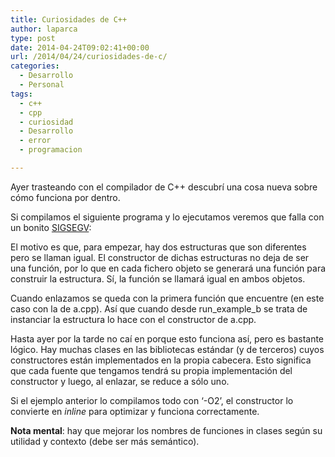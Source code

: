 ```yaml
---
title: Curiosidades de C++
author: laparca
type: post
date: 2014-04-24T09:02:41+00:00
url: /2014/04/24/curiosidades-de-c/
categories:
  - Desarrollo
  - Personal
tags:
  - c++
  - cpp
  - curiosidad
  - Desarrollo
  - error
  - programacion

---
```

Ayer trasteando con el compilador de C++ descubrí una cosa nueva sobre cómo funciona por dentro.

Si compilamos el siguiente programa y lo ejecutamos veremos que falla con un bonito [SIGSEGV][1]:

El motivo es que, para empezar, hay dos estructuras que son diferentes pero se llaman igual. El constructor de dichas estructuras no deja de ser una función, por lo que en cada fichero objeto se generará una función para construir la estructura. Sí, la función se llamará igual en ambos objetos.

Cuando enlazamos se queda con la primera función que encuentre (en este caso con la de a.cpp). Así que cuando desde run\_example\_b se trata de instanciar la estructura lo hace con el constructor de a.cpp.

Hasta ayer por la tarde no caí en porque esto funciona así, pero es bastante lógico. Hay muchas clases en las bibliotecas estándar (y de terceros) cuyos constructores están implementados en la propia cabecera. Esto significa que cada fuente que tengamos tendrá su propia implementación del constructor y luego, al enlazar, se reduce a sólo uno.

Si el ejemplo anterior lo compilamos todo con &#8216;-O2&#8217;, el constructor lo convierte en _inline_ para optimizar y funciona correctamente.

**Nota mental**: hay que mejorar los nombres de funciones in clases según su utilidad y contexto (debe ser más semántico).

 [1]: http://es.wikipedia.org/wiki/SIGSEGV "Error de acceso a memoria"